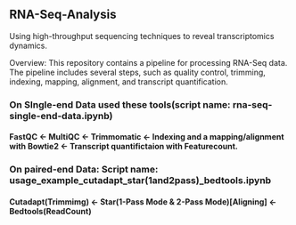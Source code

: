 ## RNA-Seq-Analysis
Using high-throughput sequencing techniques to reveal transcriptomics dynamics.

Overview:
This repository contains a pipeline for processing RNA-Seq data. 
The pipeline includes several steps, such as quality control, trimming, indexing, mapping, alignment, and transcript quantification. 

### On SIngle-end Data used these tools(script name: rna-seq-single-end-data.ipynb)
#### FastQC <- MultiQC <- Trimmomatic <- Indexing and a mapping/alignment with Bowtie2 <- Transcript quantifictaion with Featurecount.

### On paired-end Data: Script name: usage_example_cutadapt_star(1and2pass)_bedtools.ipynb
#### Cutadapt(Trimmimg) <- Star(1-Pass Mode & 2-Pass Mode)[Aligning]  <- Bedtools(ReadCount)
